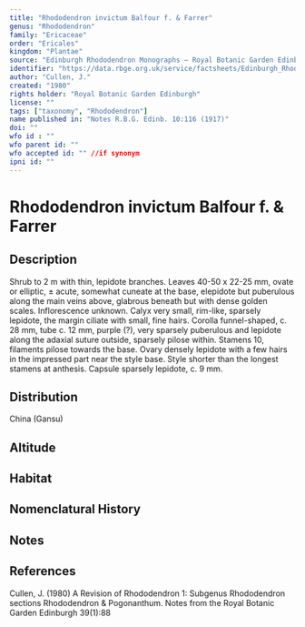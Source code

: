 ```yaml
---
title: "Rhododendron invictum Balfour f. & Farrer"
genus: "Rhododendron"
family: "Ericaceae"
order: "Ericales"
kingdom: "Plantae"
source: "Edinburgh Rhododendron Monographs – Royal Botanic Garden Edinburgh"
identifier: "https://data.rbge.org.uk/service/factsheets/Edinburgh_Rhododendron_Monographs.xhtml"
author: "Cullen, J."
created: "1980"
rights holder: "Royal Botanic Garden Edinburgh"
license: ""
tags: ["taxonomy", "Rhododendron"]
name published in: "Notes R.B.G. Edinb. 10:116 (1917)"
doi: ""
wfo id : ""
wfo parent id: ""
wfo accepted id: "" //if synonym                      
ipni id: ""
---
```


                       

# Rhododendron invictum Balfour f. & Farrer

## Description
Shrub to 2 m with thin, lepidote branches. Leaves 40-50 x 22-25 mm, ovate or elliptic, ± acute, somewhat cuneate at the base, elepidote but puberulous along the main veins above, glabrous beneath but with dense golden scales. Inflorescence unknown. Calyx very small, rim-like, sparsely lepidote, the margin ciliate with small, fine hairs. Corolla funnel-shaped, c. 28 mm, tube c. 12 mm, purple (?), very sparsely puberulous and lepidote along the adaxial suture outside, sparsely pilose within. Stamens 10, filaments pilose towards the base. Ovary densely lepidote with a few hairs in the impressed part near the style base. Style shorter than the longest stamens at anthesis. Capsule sparsely lepidote, c. 9 mm.

## Distribution
China (Gansu)

## Altitude


## Habitat


## Nomenclatural History

                       
## Notes


## References

Cullen, J. (1980) A Revision of Rhododendron 1: Subgenus Rhododendron sections Rhododendron & Pogonanthum. Notes from the Royal Botanic Garden Edinburgh 39(1):88
